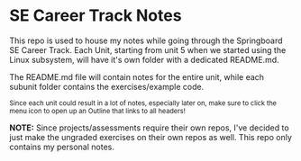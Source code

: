 # SE Career Track Notes

This repo is used to house my notes while going through the Springboard SE Career Track. Each Unit, starting from unit 5 when we started using the Linux subsystem, will have it's own folder with a dedicated README.md.

The README.md file will contain notes for the entire unit, while each subunit folder contains the exercises/example code.

<sub>Since each unit could result in a lot of notes, especially later on, make sure to click the menu icon to open up an Outline that links to all headers!</sub>

**NOTE:** Since projects/assessments require their own repos, I've decided to just make the ungraded exercises on their own repos as well. This repo only contains my personal notes.
